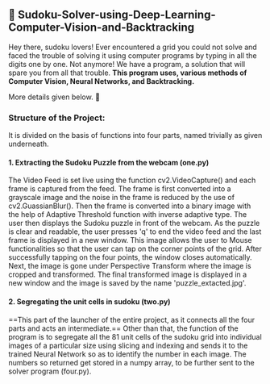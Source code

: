 ## :memo: Sudoku-Solver-using-Deep-Learning-Computer-Vision-and-Backtracking
Hey there, sudoku lovers! Ever encountered a grid you could not solve and faced the trouble of solving it using computer programs by typing in all the digits one by one. Not anymore!
We have a program, a solution that will spare you from all that trouble.
**This program uses, various methods of Computer Vision, Neural Networks, and Backtracking.**

More details given below.
:rocket: 

### Structure of the Project:

It is divided on the basis of functions into four parts, named trivially as given underneath.

#### 1. Extracting the Sudoku Puzzle from the webcam (one.py)

The Video Feed is set live using the function cv2.VideoCapture() and each frame is captured from the feed. The frame is first converted into a grayscale image and the noise
in the frame is reduced by the use of cv2.GuassianBlur(). Then the frame is converted into a binary image with the help of Adaptive Threshold function with inverse adaptive type.
The user then displays the Sudoku puzzle in front of the webcam. As the puzzle is clear and readable, the user presses 'q' to end the video feed and the last frame is displayed
in a new window. This image allows the user to Mouse functionalities so that the user can tap on the corner points of the grid. After successfully tapping on the four points, the
window closes automatically. Next, the image is gone under Perspective Transform where the image is cropped and transformed. The final transformed image is displayed in a new 
window and the image is saved by the name 'puzzle_extacted.jpg'.

#### 2. Segregating the unit cells in sudoku (two.py)

==This part of the launcher of the entire project, as it connects all the four parts and acts an intermediate.== Other than that, the function of the program is to segregate all the 81 unit cells of the sudoku grid into individual images of a particular size using slicing and indexing and sends it to the trained Neural Network so as to identify the number in each image. The numbers so returned get stored in a numpy array, to be further sent to the solver program (four.py).
